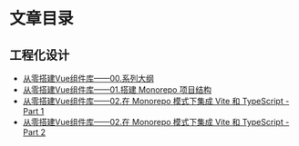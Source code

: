 # 文章目录

## 工程化设计

- [从零搭建Vue组件库——00.系列大纲](/articles/engineering-design/build-vue-component-library-from-scratch-00.md)
- [从零搭建Vue组件库——01.搭建 Monorepo 项目结构](/articles/engineering-design/build-vue-component-library-from-scratch-01.md)
- [从零搭建Vue组件库——02.在 Monorepo 模式下集成 Vite 和 TypeScript - Part 1](/articles/engineering-design/build-vue-component-library-from-scratch-02-part-1.md)
- [从零搭建Vue组件库——02.在 Monorepo 模式下集成 Vite 和 TypeScript - Part 2](/articles/engineering-design/build-vue-component-library-from-scratch-02-part-2.md)
